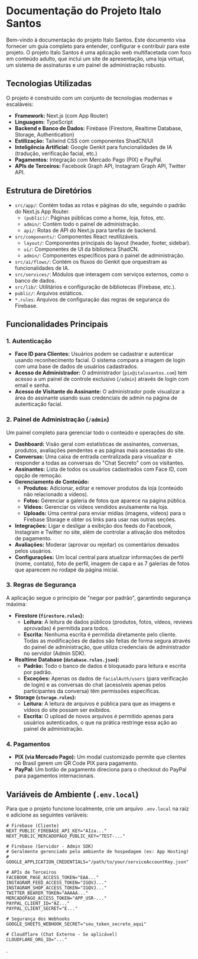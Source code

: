 
# Documentação do Projeto Italo Santos

Bem-vindo à documentação do projeto Italo Santos. Este documento visa fornecer um guia completo para entender, configurar e contribuir para este projeto. O projeto Italo Santos é uma aplicação web multifacetada com foco em conteúdo adulto, que inclui um site de apresentação, uma loja virtual, um sistema de assinaturas e um painel de administração robusto.

## Tecnologias Utilizadas

O projeto é construído com um conjunto de tecnologias modernas e escaláveis:

- **Framework:** Next.js (com App Router)
- **Linguagem:** TypeScript
- **Backend e Banco de Dados:** Firebase (Firestore, Realtime Database, Storage, Authentication)
- **Estilização:** Tailwind CSS com componentes ShadCN/UI
- **Inteligência Artificial:** Google Genkit para funcionalidades de IA (tradução, verificação facial, etc.)
- **Pagamentos:** Integração com Mercado Pago (PIX) e PayPal.
- **APIs de Terceiros:** Facebook Graph API, Instagram Graph API, Twitter API.

## Estrutura de Diretórios

- `src/app/`: Contém todas as rotas e páginas do site, seguindo o padrão do Next.js App Router.
  - `(public)/`: Páginas públicas como a home, loja, fotos, etc.
  - `admin/`: Contém todo o painel de administração.
  - `api/`: Rotas de API do Next.js para tarefas de backend.
- `src/components/`: Componentes React reutilizáveis.
  - `layout/`: Componentes principais do layout (header, footer, sidebar).
  - `ui/`: Componentes de UI da biblioteca ShadCN.
  - `admin/`: Componentes específicos para o painel de administração.
- `src/ai/flows/`: Contém os fluxos do Genkit que orquestram as funcionalidades de IA.
- `src/services/`: Módulos que interagem com serviços externos, como o banco de dados.
- `src/lib/`: Utilitários e configuração de bibliotecas (Firebase, etc.).
- `public/`: Arquivos estáticos.
- `*.rules`: Arquivos de configuração das regras de segurança do Firebase.

## Funcionalidades Principais

### 1. Autenticação

- **Face ID para Clientes:** Usuários podem se cadastrar e autenticar usando reconhecimento facial. O sistema compara a imagem de login com uma base de dados de usuários cadastrados.
- **Acesso de Administrador:** O administrador (`pix@italosantos.com`) tem acesso a um painel de controle exclusivo (`/admin`) através de login com email e senha.
- **Acesso de Visitante do Assinante:** O administrador pode visualizar a área do assinante usando suas credenciais de admin na página de autenticação facial.

### 2. Painel de Administração (`/admin`)

Um painel completo para gerenciar todo o conteúdo e operações do site.

- **Dashboard:** Visão geral com estatísticas de assinantes, conversas, produtos, avaliações pendentes e as páginas mais acessadas do site.
- **Conversas:** Uma caixa de entrada centralizada para visualizar e responder a todas as conversas do "Chat Secreto" com os visitantes.
- **Assinantes:** Lista de todos os usuários cadastrados com Face ID, com opção de remoção.
- **Gerenciamento de Conteúdo:**
  - **Produtos:** Adicionar, editar e remover produtos da loja (conteúdo não relacionado a vídeos).
  - **Fotos:** Gerenciar a galeria de fotos que aparece na página pública.
  - **Vídeos:** Gerenciar os vídeos vendidos avulsamente na loja.
  - **Uploads:** Uma central para enviar mídias (imagens, vídeos) para o Firebase Storage e obter os links para usar nas outras seções.
- **Integrações:** Ligar e desligar a exibição dos feeds do Facebook, Instagram e Twitter no site, além de controlar a ativação dos métodos de pagamento.
- **Avaliações:** Moderar (aprovar ou rejeitar) os comentários deixados pelos usuários.
- **Configurações:** Um local central para atualizar informações de perfil (nome, contato), foto de perfil, imagem de capa e as 7 galerias de fotos que aparecem no rodapé da página inicial.

### 3. Regras de Segurança

A aplicação segue o princípio de "negar por padrão", garantindo segurança máxima:

- **Firestore (`firestore.rules`):**
  - **Leitura:** A leitura de dados públicos (produtos, fotos, vídeos, reviews aprovadas) é permitida para todos.
  - **Escrita:** Nenhuma escrita é permitida diretamente pelo cliente. Todas as modificações de dados são feitas de forma segura através do painel de administração, que utiliza credenciais de administrador no servidor (Admin SDK).
- **Realtime Database (`database.rules.json`):**
  - **Padrão:** Todo o banco de dados é bloqueado para leitura e escrita por padrão.
  - **Exceções:** Apenas os dados de `facialAuth/users` (para verificação de login) e as conversas do chat (acessíveis apenas pelos participantes da conversa) têm permissões específicas.
- **Storage (`storage.rules`):**
  - **Leitura:** A leitura de arquivos é pública para que as imagens e vídeos do site possam ser exibidos.
  - **Escrita:** O upload de novos arquivos é permitido apenas para usuários autenticados, o que na prática restringe essa ação ao painel de administração.

### 4. Pagamentos

- **PIX (via Mercado Pago):** Um modal customizado permite que clientes no Brasil gerem um QR Code PIX para pagamento.
- **PayPal:** Um botão de pagamento direciona para o checkout do PayPal para pagamentos internacionais.

## Variáveis de Ambiente (`.env.local`)

Para que o projeto funcione localmente, crie um arquivo `.env.local` na raiz e adicione as seguintes variáveis:

```
# Firebase (Cliente)
NEXT_PUBLIC_FIREBASE_API_KEY="AIza..."
NEXT_PUBLIC_MERCADOPAGO_PUBLIC_KEY="TEST-..."

# Firebase (Servidor - Admin SDK)
# Geralmente gerenciado pelo ambiente de hospedagem (ex: App Hosting)
# GOOGLE_APPLICATION_CREDENTIALS="/path/to/your/serviceAccountKey.json"

# APIs de Terceiros
FACEBOOK_PAGE_ACCESS_TOKEN="EAA..."
INSTAGRAM_FEED_ACCESS_TOKEN="IGQVJ..."
INSTAGRAM_SHOP_ACCESS_TOKEN="IGQVJ..."
TWITTER_BEARER_TOKEN="AAAAA..."
MERCADOPAGO_ACCESS_TOKEN="APP_USR-..."
PAYPAL_CLIENT_ID="AZ..."
PAYPAL_CLIENT_SECRET="E..."

# Segurança dos Webhooks
GOOGLE_SHEETS_WEBHOOK_SECRET="seu_token_secreto_aqui"

# Cloudflare (Chat Externo - Se aplicável)
CLOUDFLARE_ORG_ID="..."
```
.